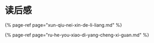 # 读后感

{% page-ref page="xun-qiu-nei-xin-de-li-liang.md" %}

{% page-ref page="ru-he-you-xiao-di-yang-cheng-xi-guan.md" %}

